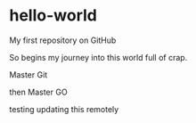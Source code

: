 # hello-world
My first repository on GitHub

So begins my journey into this world full of crap. 

Master Git

then Master GO

testing updating this remotely

